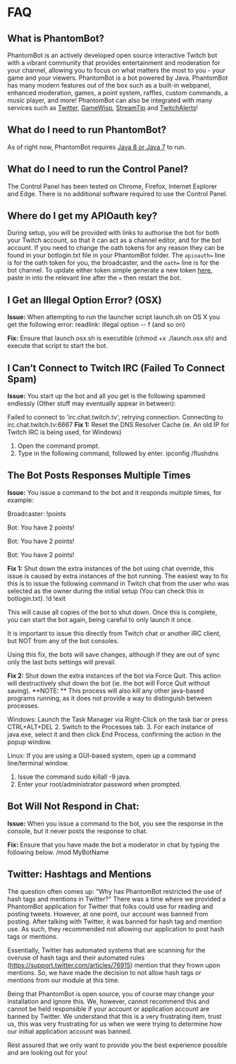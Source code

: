 # FAQ

## What is PhantomBot?
PhantomBot is an actively developed open source interactive Twitch bot with a vibrant community that provides 
entertainment and moderation for your channel, allowing you to focus on what matters the most to you - your game and 
your viewers. PhantomBot is a bot powered by Java. PhantomBot has many modern features out of the box such as a built-in 
webpanel, enhanced moderation, games, a point system, raffles, custom commands, a music player, and more! PhantomBot 
can also be integrated with many services such as [Twitter](https://twitter.com/), [GameWisp](https://gamewisp.com/), 
[StreamTip](https://streamtip.com/) and [TwitchAlerts](https://twitchalerts.com/)!

## What do I need to run PhantomBot?
As of right now, PhantomBot requires [Java 8 or Java 7](https://www.java.com/en/download/) to run.


## What do I need to run the Control Panel?
The Control Panel has been tested on Chrome, Firefox, Internet Explorer and Edge. There is no additional software required to use the Control Panel.


## Where do I get my APIOauth key?
During setup, you will be provided with links to authorise the bot for both your Twitch account, so that it can act as 
a channel editor, and for the bot account. If you need to change the oath tokens for any reason they can be found in 
your botlogin.txt file in your PhantomBot folder. The `apioauth=` line is for the oath token for you, the broadcaster, 
and the `oath=` line is for the bot channel. To update either token simple generate a new token 
[here](https://phantombot.tv/oauth/), paste in into the relevant line after the `=` then restart the bot.


## I Get an Illegal Option Error? (OSX)
**Issue:**
When attempting to run the launcher script launch.sh on OS X you get the following error:
readlink: illegal option -- f (and so on)

**Fix:**
Ensure that launch.osx.sh is executible (chmod +x ./launch.osx.sh) and execute that script to start the bot.


## I Can’t Connect to Twitch IRC (Failed To Connect Spam)
**Issue:**
You start up the bot and all you get is the following spammed endlessly (Other stuff may eventually appear in between):

Failed to connect to 'irc.chat.twitch.tv', retrying connection.
Connecting to irc.chat.twitch.tv:6667
**Fix 1:**
Reset the DNS Resolver Cache (ie. An old IP for Twitch IRC is being used, for Windows)
1. Open the command prompt.
2. Type in the following command, followed by enter.
ipconfig /flushdns


## The Bot Posts Responses Multiple Times
**Issue:**
You issue a command to the bot and it responds multiple times, for example:

Broadcaster: !points

Bot: You have 2 points!

Bot: You have 2 points!

Bot: You have 2 points!

**Fix 1:**
Shut down the extra instances of the bot using chat override, this issue is caused by extra instances of the bot running. The easiest way to fix this is to issue the following command in Twitch chat from the user who was selected as the owner during the initial setup (You can check this in botlogin.txt).
!d !exit

This will cause all copies of the bot to shut down. Once this is complete, you can start the bot again, being careful to only launch it once.

It is important to issue this directly from Twitch chat or another IRC client, but NOT from any of the bot consoles.

Using this fix, the bots will save changes, although if they are out of sync only the last bots settings will prevail.

**Fix 2:**
Shut down the extra instances of the bot via Force Quit. This action will destructively shut down the bot (ie. the bot will Force Quit without saving).
**NOTE: ** This process will also kill any other java-based programs running, as it does not provide a way to distinguish between processes.

Windows: Launch the Task Manager via Right-Click on the task bar or press CTRL+ALT+DEL
2. Switch to the Processes tab.
3. For each instance of java.exe, select it and then click End Process, confirming the action in the popup window.

Linux:
If you are using a GUI-based system, open up a command line/terminal window.
1. Issue the command sudo killall -9 java.
2. Enter your root/administrator password when prompted.


## Bot Will Not Respond in Chat:
**Issue:**
When you issue a command to the bot, you see the response in the console, but it never posts the response to chat.

**Fix:**
Ensure that you have made the bot a moderator in chat by typing the following below.
/mod MyBotName

## Twitter: Hashtags and Mentions

The question often comes up: "Why has PhantomBot restricted the use of hash tags and mentions in Twitter?" There was a 
time where we provided a PhantomBot application for Twitter that folks could use for reading and posting tweets. However, 
at one point, our account was banned from posting. After talking with Twitter, it was banned for hash tag and mention 
use. As such, they recommended not allowing our application to post hash tags or mentions.

Essentially, Twitter has automated systems that are scanning for the overuse of hash tags and their automated rules 
(https://support.twitter.com/articles/76915) mention that they frown upon mentions. So, we have made the decision to 
not allow hash tags or mentions from our module at this time.

Being that PhantomBot is open source, you of course may change your installation and ignore this. We, however, cannot 
recommend this and cannot be held responsible if your account or application account are banned by Twitter. We understand 
that this is a very frustrating item, trust us, this was very frustrating for us when we were trying to determine how 
our initial application account was banned.

Rest assured that we only want to provide you the best experience possible and are looking out for you!